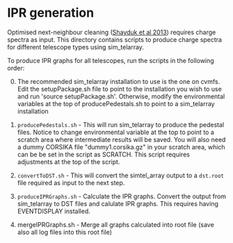 # IPR generation

Optimised next-neighbour cleaning ([Shayduk et al 2013](https://arxiv.org/abs/1307.4939)) requires charge spectra as input.
This directory contains scripts to produce charge spectra for different telescope types using sim_telarray.

To produce IPR graphs for all telescopes, run the scripts in the following order:

0. The recommended sim_telarray installation to use is the one on cvmfs. Edit the setupPackage.sh file to point to the installation you wish to use and run 'source setupPackage.sh'. Otherwise, modify the environmental variables at the top of producePedestals.sh to point to a sim_telarray installation

1. `producePedestals.sh` - This will run sim_telarray to produce the pedestal files. Notice to change environmental variable at the top to point to a scratch area where intermediate results will be saved. You will also need a dummy CORSIKA file "dummy1.corsika.gz" in your scratch area, which can be be set in the script as SCRATCH. This script requires adjustments at the top of the script.

2. `convertToDST.sh` - This will convert the simtel_array output to a `dst.root` file required as input to the next step.

3. `produceIPRGraphs.sh` - Calculate the IPR graphs.
Convert the output from sim_telarray to DST files and calulate IPR graphs. This requires having EVENTDISPLAY installed.

4. mergeIPRGraphs.sh - Merge all graphs calculated into root file (save also all log files into this root file)
